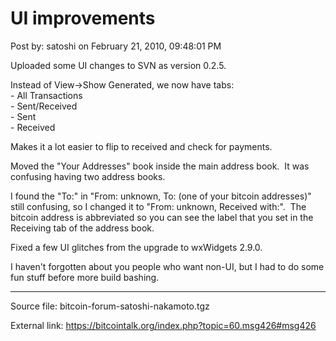 # UI improvements

Post by: satoshi on February 21, 2010, 09:48:01 PM

Uploaded some UI changes to SVN as version 0.2.5.

Instead of View->Show Generated, we now have tabs:<br>
\- All Transactions<br>
\- Sent/Received<br>
\- Sent<br>
\- Received

Makes it a lot easier to flip to received and check for payments.

Moved the "Your Addresses" book inside the main address book. &nbsp;It was confusing having two address books.

I found the "To:" in "From: unknown, To: (one of your bitcoin addresses)" still confusing, so I changed it to "From: unknown, Received with:". &nbsp;The bitcoin address is abbreviated so you can see the label that you set in the Receiving tab of the address book.

Fixed a few UI glitches from the upgrade to wxWidgets 2.9.0.

I haven't forgotten about you people who want non-UI, but I had to do some fun stuff before more build bashing.

---

Source file: bitcoin-forum-satoshi-nakamoto.tgz

External link: https://bitcointalk.org/index.php?topic=60.msg426#msg426
